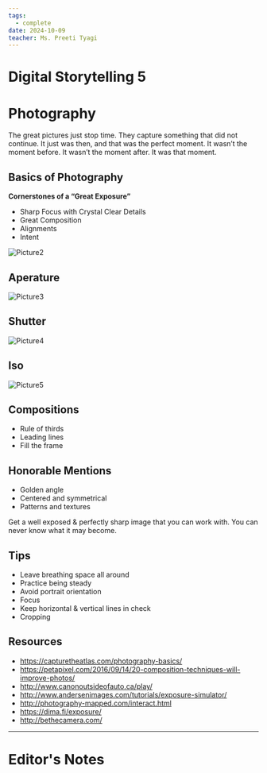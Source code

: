 ```yaml
---
tags:
  - complete
date: 2024-10-09
teacher: Ms. Preeti Tyagi
---
```

# Digital Storytelling 5
# Photography
The great pictures just stop time. They capture something that did not continue. It just was then, and that was the perfect moment. It wasn’t the moment before. It wasn’t the moment after. It was that moment.
## Basics of Photography
**Cornerstones of a “Great Exposure”**
- Sharp Focus with Crystal Clear Details
- Great Composition
- Alignments 
- Intent

![Picture2](../../../../Media/Picture2.png)
## Aperature
![Picture3](../../../../Media/Picture3.png)
## Shutter
![Picture4](../../../../Media/Picture4.png)
## Iso
![Picture5](../../../../Media/Picture5.png)
## Compositions
- Rule of thirds
- Leading lines
- Fill the frame
## Honorable Mentions
- Golden angle
- Centered and symmetrical
- Patterns and textures

Get a well exposed & perfectly sharp image that you can work with. You can never know what it may become.
## Tips
- Leave breathing space all around
- Practice being steady
- Avoid portrait orientation
- Focus
- Keep horizontal & vertical lines in check
- Cropping
## Resources
- https://capturetheatlas.com/photography-basics/
- https://petapixel.com/2016/09/14/20-composition-techniques-will-improve-photos/
- http://www.canonoutsideofauto.ca/play/
- http://www.andersenimages.com/tutorials/exposure-simulator/
- http://photography-mapped.com/interact.html
- https://dima.fi/exposure/
- http://bethecamera.com/

----------------------------------------------------------------
# Editor's Notes
